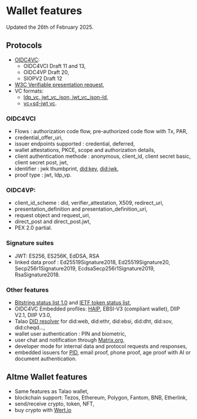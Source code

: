 # Wallet features

Updated the 26th of February 2025.

## Protocols

* [OIDC4VC](https://openid.net/sg/openid4vc/):
  * OIDC4VCI Draft 11 and 13,
  * OIDC4VP Draft 20,
  * SIOPV2 Draft 12
* [W3C Verifiable presentation request](https://w3c-ccg.github.io/vp-request-spec/),
* VC formats:
  * [ldp_vc, jwt_vc_json, jwt_vc_json-ld](https://www.w3.org/TR/vc-data-model/),
  * [vc+sd-jwt vc](https://www.ietf.org/archive/id/draft-ietf-oauth-sd-jwt-vc-05.html).

### OIDC4VCI

* Flows : authorization code flow, pre-authorized code flow with Tx, PAR,
* credential_offer_uri,
* issuer endpoints supported : credential, deferred,
* wallet attestations, PKCE, scope and authorization details,
* client authentication methode : anonymous, client_id, client secret basic, client secret post, jwt,
* identifier : jwk thumbprint, [did:key](https://w3c-ccg.github.io/did-method-key/), [did:jwk](https://github.com/quartzjer/did-jwk/blob/main/spec.md),
* proof type : jwt, ldp_vp.

### OIDC4VP:

* client_id_scheme : did, verifier_attestation, X509, redirect_uri,
* presentation_definition and presentation_definition_uri,
* request object and request_uri,
* direct_post and direct_post.jwt,
* PEX 2.0 partial.

### Signature suites

* JWT: ES256, ES256K, EdDSA, RSA
* linked data proof : Ed25519Signature2018, Ed25519Signature20, Secp256r1Signature2019, EcdsaSecp256r1Signature2019, RsaSignature2018.

### Other features

* [Bitstring status list 1.0](https://www.w3.org/TR/vc-bitstring-status-list/) and [IETF token status list](https://www.ietf.org/archive/id/draft-ietf-oauth-status-list-04.html),
* OIDC4VC Embedded profiles: [HAIP](https://openid.net/specs/openid4vc-high-assurance-interoperability-profile-sd-jwt-vc-1_0.html), EBSI-V3 (compliant wallet), DIIP V2.1, DIIP V3.0,
* Talao [DID resolver](https://github.com/decentralized-identity/universal-resolver) for did:web, did:ethr, did:ebsi, did:dht, did:sov, did:cheqd...,
* wallet user authentication : PIN and biometric,
* user chat and notification through [Matrix.org](https://matrix.org),
* developer mode for internal data and protocol requests and responses,
* embedded issuers for [PID](https://github.com/eu-digital-identity-wallet/eudi-doc-architecture-and-reference-framework/blob/main/docs/annexes/annex-3/annex-3.01-pid-rulebook.md), email proof, phone proof, age proof with AI or document authentication.

## Altme Wallet features

* Same features as Talao wallet,
* blockchain support: Tezos, Ethereum, Polygon, Fantom, BNB, Etherlink,
* send/receive crypto, token, NFT,
* buy crypto with [Wert.io](https://wert.io)
